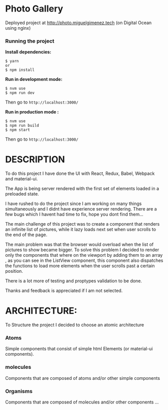 #  Photo Gallery


Deployed project at http://photo.miguelgimenez.tech (on Digital Ocean using nginx)

### Running the project

**Install dependencies:**


    $ yarn 
    or 
    $ npm install


**Run in development mode:**

    $ nvm use
    $ npm run dev   
 
Then go to ``http://localhost:3000/``


**Run in production mode :** 

    $ nvm use
    $ npm run build
    $ npm start
	
	

Then go to ``http://localhost:3000/``

    


# DESCRIPTION

To do this project I have done the  UI with React, Redux, Babel, Webpack and material-ui. 

The App is being server rendered with the first set of elements loaded in a preloaded state.


I have rushed to do the project since I am working on many things simultaneously and I didnt have experience server rendering. There are a few bugs which I havent had time to fix, hope you dont find them...

The main challenge of this project was to create a component that renders an infinite list of pictures, while it lazy loads next set when user scrolls to the end of the page.

The main problem was that the browser would overload when the list of pictures to show became bigger. To solve this problem I decided to render only the components that where on the viewport by adding them to an array , as you can see in the 
ListView component, this component also dispatches the functions to load more elements when the user scrolls past a certain position.


There is a lot more of testing and proptypes validation to be done.


Thanks and feedback is appreciated if I am not selected.


# ARCHITECTURE:


To Structure the project I decided to choose an atomic architecture

### Atoms

Simple components that consist of simple html Elements (or material-ui components).

### molecules

Components that are composed of atoms and/or  other simple components


### Organisms

Components that are composed of molecules and/or other components ... 